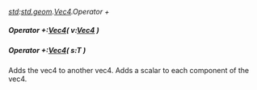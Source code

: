 _[std](../../modules/std/std-module.md):[std.geom](../../modules/std/std-geom.md).[Vec4<T>](../../modules/std/std-geom-vec4.md).Operator +_
##### Operator +:[Vec4](../../modules/std/std-geom-vec4.md)<T>( v:[Vec4](../../modules/std/std-geom-vec4.md)<T> )
##### Operator +:[Vec4](../../modules/std/std-geom-vec4.md)<T>( s:T )
Adds the vec4 to another vec4.
Adds a scalar to each component of the vec4.
